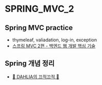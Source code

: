 # SPRING_MVC_2

## Spring MVC practice 
* thymeleaf, valiadation, log-in, exception
* [스프링 MVC 2편 - 백엔드 웹 개발 핵심 기술](https://www.inflearn.com/course/%EC%8A%A4%ED%94%84%EB%A7%81-mvc-2/dashboard "스프링 MVC 2편 - 백엔드 웹 개발 핵심 기술")

## Spring 개념 정리
* [🌼 DAHLIA의 끄적끄적 🌼](https://dahliachoi.tistory.com/category/%E2%9C%8D%20STUDY/SPRING "🌼 DAHLIA의 끄적끄적 🌼")
